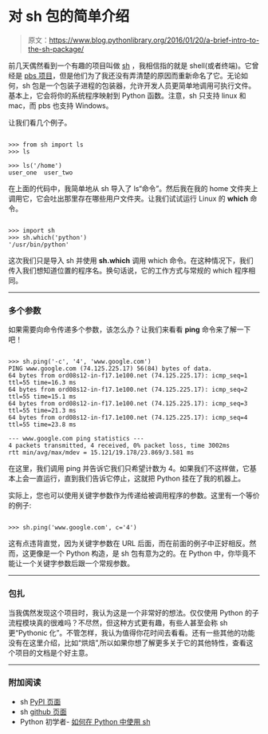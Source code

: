 # 对 sh 包的简单介绍

> 原文：<https://www.blog.pythonlibrary.org/2016/01/20/a-brief-intro-to-the-sh-package/>

前几天偶然看到一个有趣的项目叫做 [sh](https://pypi.python.org/pypi/sh) ，我相信指的就是 shell(或者终端)。它曾经是 [pbs 项目](https://pypi.python.org/pypi/pbs)，但是他们为了我还没有弄清楚的原因而重新命名了它。无论如何，sh 包是一个包装子进程的包装器，允许开发人员更简单地调用可执行文件。基本上，它会将你的系统程序映射到 Python 函数。注意，sh 只支持 linux 和 mac，而 pbs 也支持 Windows。

让我们看几个例子。

```

>>> from sh import ls
>>> ls

>>> ls('/home')
user_one  user_two

```

在上面的代码中，我简单地从 sh 导入了 ls“命令”。然后我在我的 home 文件夹上调用它，它会吐出那里存在哪些用户文件夹。让我们试试运行 Linux 的 **which** 命令。

```

>>> import sh
>>> sh.which('python')
'/usr/bin/python'

```

这次我们只是导入 sh 并使用 **sh.which** 调用 which 命令。在这种情况下，我们传入我们想知道位置的程序名。换句话说，它的工作方式与常规的 which 程序相同。

* * *

### 多个参数

如果需要向命令传递多个参数，该怎么办？让我们来看看 **ping** 命令来了解一下吧！

```

>>> sh.ping('-c', '4', 'www.google.com')
PING www.google.com (74.125.225.17) 56(84) bytes of data.
64 bytes from ord08s12-in-f17.1e100.net (74.125.225.17): icmp_seq=1 ttl=55 time=16.3 ms
64 bytes from ord08s12-in-f17.1e100.net (74.125.225.17): icmp_seq=2 ttl=55 time=15.1 ms
64 bytes from ord08s12-in-f17.1e100.net (74.125.225.17): icmp_seq=3 ttl=55 time=21.3 ms
64 bytes from ord08s12-in-f17.1e100.net (74.125.225.17): icmp_seq=4 ttl=55 time=23.8 ms

--- www.google.com ping statistics ---
4 packets transmitted, 4 received, 0% packet loss, time 3002ms
rtt min/avg/max/mdev = 15.121/19.178/23.869/3.581 ms

```

在这里，我们调用 ping 并告诉它我们只希望计数为 4。如果我们不这样做，它基本上会一直运行，直到我们告诉它停止，这就把 Python 挂在了我的机器上。

实际上，您也可以使用关键字参数作为传递给被调用程序的参数。这里有一个等价的例子:

```

>>> sh.ping('www.google.com', c='4')

```

这有点违背直觉，因为关键字参数在 URL 后面，而在前面的例子中正好相反。然而，这更像是一个 Python 构造，是 sh 包有意为之的。在 Python 中，你毕竟不能让一个关键字参数后跟一个常规参数。

* * *

### 包扎

当我偶然发现这个项目时，我认为这是一个非常好的想法。仅仅使用 Python 的子流程模块真的很难吗？不尽然，但这种方式更有趣，有些人甚至会称 sh 更“Pythonic 化”。不管怎样，我认为值得你花时间去看看。还有一些其他的功能没有在这里介绍，比如“烘焙”,所以如果你想了解更多关于它的其他特性，查看这个项目的文档是个好主意。

* * *

### 附加阅读

*   sh [PyPI 页面](https://pypi.python.org/pypi/sh)
*   sh [github 页面](https://amoffat.github.io/sh/)
*   Python 初学者- [如何在 Python 中使用 sh](http://www.pythonforbeginners.com/modules-in-python/how-to-use-sh-in-python)